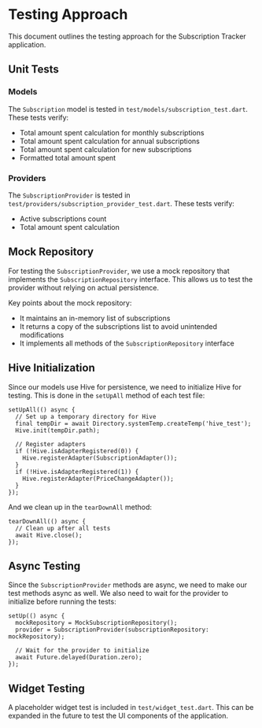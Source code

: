 # Testing Approach

This document outlines the testing approach for the Subscription Tracker application.

## Unit Tests

### Models

The `Subscription` model is tested in `test/models/subscription_test.dart`. These tests verify:
- Total amount spent calculation for monthly subscriptions
- Total amount spent calculation for annual subscriptions
- Total amount spent calculation for new subscriptions
- Formatted total amount spent

### Providers

The `SubscriptionProvider` is tested in `test/providers/subscription_provider_test.dart`. These tests verify:
- Active subscriptions count
- Total amount spent calculation

## Mock Repository

For testing the `SubscriptionProvider`, we use a mock repository that implements the `SubscriptionRepository` interface. This allows us to test the provider without relying on actual persistence.

Key points about the mock repository:
- It maintains an in-memory list of subscriptions
- It returns a copy of the subscriptions list to avoid unintended modifications
- It implements all methods of the `SubscriptionRepository` interface

## Hive Initialization

Since our models use Hive for persistence, we need to initialize Hive for testing. This is done in the `setUpAll` method of each test file:

```
setUpAll(() async {
  // Set up a temporary directory for Hive
  final tempDir = await Directory.systemTemp.createTemp('hive_test');
  Hive.init(tempDir.path);

  // Register adapters
  if (!Hive.isAdapterRegistered(0)) {
    Hive.registerAdapter(SubscriptionAdapter());
  }
  if (!Hive.isAdapterRegistered(1)) {
    Hive.registerAdapter(PriceChangeAdapter());
  }
});
```

And we clean up in the `tearDownAll` method:

```
tearDownAll(() async {
  // Clean up after all tests
  await Hive.close();
});
```

## Async Testing

Since the `SubscriptionProvider` methods are async, we need to make our test methods async as well. We also need to wait for the provider to initialize before running the tests:

```
setUp(() async {
  mockRepository = MockSubscriptionRepository();
  provider = SubscriptionProvider(subscriptionRepository: mockRepository);

  // Wait for the provider to initialize
  await Future.delayed(Duration.zero);
});
```

## Widget Testing

A placeholder widget test is included in `test/widget_test.dart`. This can be expanded in the future to test the UI components of the application.
